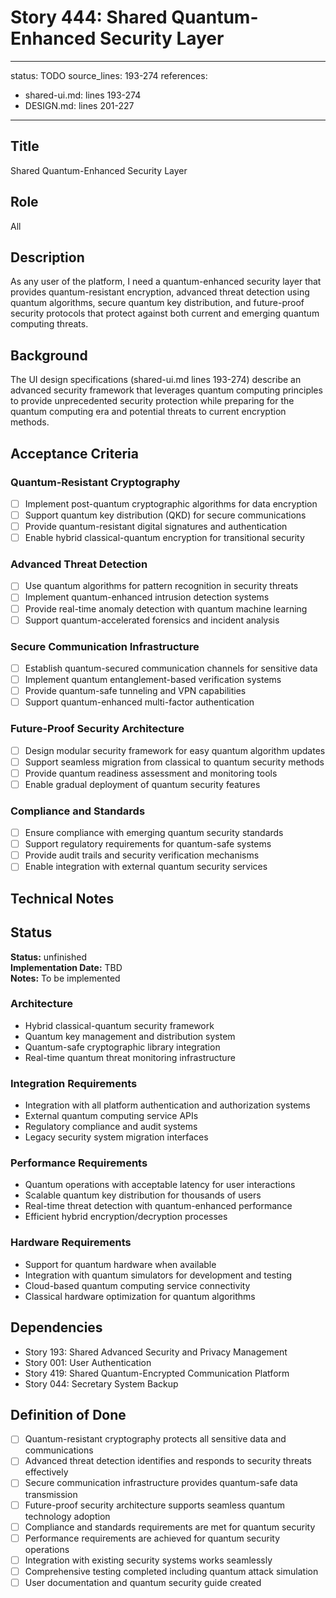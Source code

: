# Story 444: Shared Quantum-Enhanced Security Layer

---
status: TODO
source_lines: 193-274
references:
  - shared-ui.md: lines 193-274
  - DESIGN.md: lines 201-227
---

## Title
Shared Quantum-Enhanced Security Layer

## Role
All

## Description
As any user of the platform, I need a quantum-enhanced security layer that provides quantum-resistant encryption, advanced threat detection using quantum algorithms, secure quantum key distribution, and future-proof security protocols that protect against both current and emerging quantum computing threats.

## Background
The UI design specifications (shared-ui.md lines 193-274) describe an advanced security framework that leverages quantum computing principles to provide unprecedented security protection while preparing for the quantum computing era and potential threats to current encryption methods.

## Acceptance Criteria

### Quantum-Resistant Cryptography
- [ ] Implement post-quantum cryptographic algorithms for data encryption
- [ ] Support quantum key distribution (QKD) for secure communications
- [ ] Provide quantum-resistant digital signatures and authentication
- [ ] Enable hybrid classical-quantum encryption for transitional security

### Advanced Threat Detection
- [ ] Use quantum algorithms for pattern recognition in security threats
- [ ] Implement quantum-enhanced intrusion detection systems
- [ ] Provide real-time anomaly detection with quantum machine learning
- [ ] Support quantum-accelerated forensics and incident analysis

### Secure Communication Infrastructure
- [ ] Establish quantum-secured communication channels for sensitive data
- [ ] Implement quantum entanglement-based verification systems
- [ ] Provide quantum-safe tunneling and VPN capabilities
- [ ] Support quantum-enhanced multi-factor authentication

### Future-Proof Security Architecture
- [ ] Design modular security framework for easy quantum algorithm updates
- [ ] Support seamless migration from classical to quantum security methods
- [ ] Provide quantum readiness assessment and monitoring tools
- [ ] Enable gradual deployment of quantum security features

### Compliance and Standards
- [ ] Ensure compliance with emerging quantum security standards
- [ ] Support regulatory requirements for quantum-safe systems
- [ ] Provide audit trails and security verification mechanisms
- [ ] Enable integration with external quantum security services

## Technical Notes


## Status
**Status:** unfinished  
**Implementation Date:** TBD  
**Notes:** To be implemented
### Architecture
- Hybrid classical-quantum security framework
- Quantum key management and distribution system
- Quantum-safe cryptographic library integration
- Real-time quantum threat monitoring infrastructure

### Integration Requirements
- Integration with all platform authentication and authorization systems
- External quantum computing service APIs
- Regulatory compliance and audit systems
- Legacy security system migration interfaces

### Performance Requirements
- Quantum operations with acceptable latency for user interactions
- Scalable quantum key distribution for thousands of users
- Real-time threat detection with quantum-enhanced performance
- Efficient hybrid encryption/decryption processes

### Hardware Requirements
- Support for quantum hardware when available
- Integration with quantum simulators for development and testing
- Cloud-based quantum computing service connectivity
- Classical hardware optimization for quantum algorithms

## Dependencies
- Story 193: Shared Advanced Security and Privacy Management
- Story 001: User Authentication
- Story 419: Shared Quantum-Encrypted Communication Platform
- Story 044: Secretary System Backup

## Definition of Done
- [ ] Quantum-resistant cryptography protects all sensitive data and communications
- [ ] Advanced threat detection identifies and responds to security threats effectively
- [ ] Secure communication infrastructure provides quantum-safe data transmission
- [ ] Future-proof security architecture supports seamless quantum technology adoption
- [ ] Compliance and standards requirements are met for quantum security
- [ ] Performance requirements are achieved for quantum security operations
- [ ] Integration with existing security systems works seamlessly
- [ ] Comprehensive testing completed including quantum attack simulation
- [ ] User documentation and quantum security guide created
